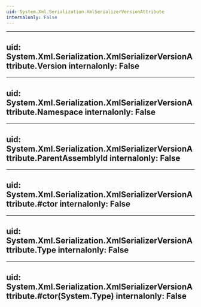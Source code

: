 ```yaml
---
uid: System.Xml.Serialization.XmlSerializerVersionAttribute
internalonly: False
---
```


---
uid: System.Xml.Serialization.XmlSerializerVersionAttribute.Version
internalonly: False
---

---
uid: System.Xml.Serialization.XmlSerializerVersionAttribute.Namespace
internalonly: False
---

---
uid: System.Xml.Serialization.XmlSerializerVersionAttribute.ParentAssemblyId
internalonly: False
---

---
uid: System.Xml.Serialization.XmlSerializerVersionAttribute.#ctor
internalonly: False
---

---
uid: System.Xml.Serialization.XmlSerializerVersionAttribute.Type
internalonly: False
---

---
uid: System.Xml.Serialization.XmlSerializerVersionAttribute.#ctor(System.Type)
internalonly: False
---
